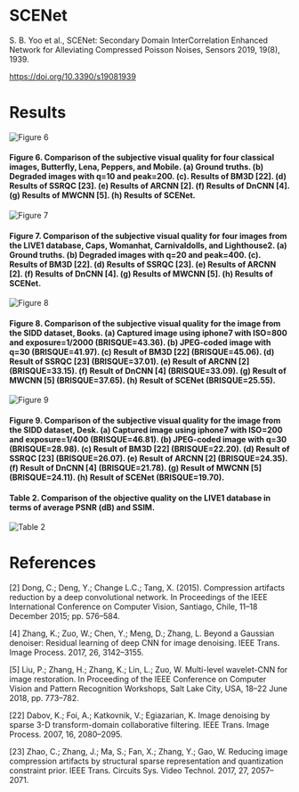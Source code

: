 # SCENet
S. B. Yoo et al., SCENet: Secondary Domain InterCorrelation Enhanced Network for Alleviating Compressed Poisson Noises, Sensors 2019, 19(8), 1939. 

https://doi.org/10.3390/s19081939

# Results

![Figure 6](https://user-images.githubusercontent.com/46806852/56006130-a6bf7000-5d0e-11e9-824d-0b7770337eab.png)
#### Figure 6. Comparison of the subjective visual quality for four classical images, Butterfly, Lena, Peppers, and Mobile. (a) Ground truths. (b) Degraded images with q=10 and peak=200. (c). Results of BM3D [22]. (d) Results of SSRQC [23]. (e) Results of ARCNN [2]. (f) Results of DnCNN [4]. (g) Results of MWCNN [5]. (h) Results of SCENet.


![Figure 7](https://user-images.githubusercontent.com/46806852/56006038-534d2200-5d0e-11e9-8913-a5cdd3264ecb.png)
#### Figure 7. Comparison of the subjective visual quality for four images from the LIVE1 database, Caps, Womanhat, Carnivaldolls, and Lighthouse2. (a) Ground truths. (b) Degraded images with q=20 and peak=400. (c). Results of BM3D [22]. (d) Results of SSRQC [23]. (e) Results of ARCNN [2]. (f) Results of DnCNN [4]. (g) Results of MWCNN [5]. (h) Results of SCENet.


![Figure 8](https://user-images.githubusercontent.com/46806852/56006039-534d2200-5d0e-11e9-8dbe-50380a6e1ce8.png)
#### Figure 8. Comparison of the subjective visual quality for the image from the SIDD dataset, Books. (a) Captured image using iphone7 with ISO=800 and exposure=1/2000 (BRISQUE=43.36). (b) JPEG-coded image with q=30 (BRISQUE=41.97). (c) Result of BM3D [22] (BRISQUE=45.06). (d) Result of SSRQC [23] (BRISQUE=37.01). (e) Result of ARCNN [2] (BRISQUE=33.15). (f) Result of DnCNN [4] (BRISQUE=33.09). (g) Result of MWCNN [5] (BRISQUE=37.65). (h) Result of SCENet (BRISQUE=25.55).


![Figure 9](https://user-images.githubusercontent.com/46806852/56006041-534d2200-5d0e-11e9-8c25-827519fc1b71.png)
#### Figure 9. Comparison of the subjective visual quality for the image from the SIDD dataset, Desk. (a) Captured image using iphone7 with ISO=200 and exposure=1/400 (BRISQUE=46.81). (b) JPEG-coded image with q=30 (BRISQUE=28.98). (c) Result of BM3D [22] (BRISQUE=22.20). (d) Result of SSRQC [23] (BRISQUE=26.07). (e) Result of ARCNN [2] (BRISQUE=24.35). (f) Result of DnCNN [4] (BRISQUE=21.78). (g) Result of MWCNN [5] (BRISQUE=24.11). (h) Result of SCENet (BRISQUE=19.70).


#### Table 2. Comparison of the objective quality on the LIVE1 database in terms of average PSNR (dB) and SSIM.
![Table 2](https://user-images.githubusercontent.com/46806852/56006042-53e5b880-5d0e-11e9-8083-3e7163c294c9.png)




# References

[2]	Dong, C.; Deng, Y.; Change L.C.; Tang, X. (2015). Compression artifacts reduction by a deep convolutional network. In Proceedings of the IEEE International Conference on Computer Vision, Santiago, Chile, 11–18 December 2015; pp. 576–584.

[4]	Zhang, K.; Zuo, W.; Chen, Y.; Meng, D.; Zhang, L. Beyond a Gaussian denoiser: Residual learning of deep CNN for image denoising. IEEE Trans. Image Process. 2017, 26, 3142–3155. 

[5]	Liu, P.; Zhang, H.; Zhang, K.; Lin, L.; Zuo, W. Multi-level wavelet-CNN for image restoration. In Proceeding of the IEEE Conference on Computer Vision and Pattern Recognition Workshops, Salt Lake City, USA, 18–22 June 2018, pp. 773–782.

[22] Dabov, K.; Foi, A.; Katkovnik, V.; Egiazarian, K. Image denoising by sparse 3-D transform-domain collaborative filtering. IEEE Trans. Image Process. 2007, 16, 2080–2095.

[23] Zhao, C.; Zhang, J.; Ma, S.; Fan, X.; Zhang, Y.; Gao, W. Reducing image compression artifacts by structural sparse representation and quantization constraint prior. IEEE Trans. Circuits Sys. Video Technol. 2017, 27, 2057–2071.
